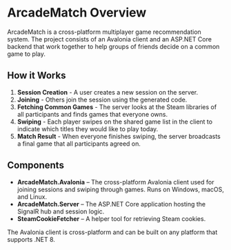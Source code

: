 # ArcadeMatch Overview

ArcadeMatch is a cross-platform multiplayer game recommendation system. The project consists of an Avalonia client and an ASP.NET Core backend that work together to help groups of friends decide on a common game to play.

## How it Works
1. **Session Creation** - A user creates a new session on the server.
2. **Joining** - Others join the session using the generated code.
3. **Fetching Common Games** - The server looks at the Steam libraries of all participants and finds games that everyone owns.
4. **Swiping** - Each player swipes on the shared game list in the client to indicate which titles they would like to play today.
5. **Match Result** - When everyone finishes swiping, the server broadcasts a final game that all participants agreed on.

## Components
- **ArcadeMatch.Avalonia** – The cross-platform Avalonia client used for joining sessions and swiping through games. Runs on Windows, macOS, and Linux.
- **ArcadeMatch.Server** – The ASP.NET Core application hosting the SignalR hub and session logic.
- **SteamCookieFetcher** – A helper tool for retrieving Steam cookies.

The Avalonia client is cross-platform and can be built on any platform that supports .NET 8.

